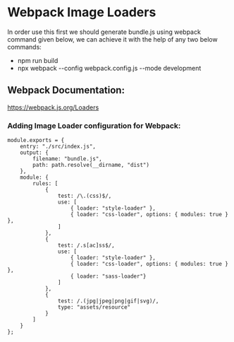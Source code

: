 # Webpack Image Loaders
In order use this first we should generate bundle.js using webpack command given below, we can achieve it with the help of any two below commands:
- npm run build
- npx webpack --config webpack.config.js --mode development 


## Webpack Documentation:
https://webpack.js.org/Loaders

### Adding Image Loader configuration for Webpack:

```
module.exports = {
    entry: "./src/index.js",
    output: {
        filename: "bundle.js",
        path: path.resolve(__dirname, "dist")
    },
    module: {
        rules: [
            {
                test: /\.(css)$/,
                use: [
                    { loader: "style-loader" },
                    { loader: "css-loader", options: { modules: true } },
                ]
            },
            {
                test: /.s[ac]ss$/,
                use: [
                    { loader: "style-loader" },
                    { loader: "css-loader", options: { modules: true } },
                    { loader: "sass-loader"}
                ]
            },
            {
                test: /.(jpg|jpeg|png|gif|svg)/,
                type: "assets/resource"
            }
        ]
    }
};
```
